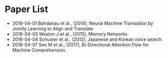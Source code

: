 # Paper List
- 2018-04-01    Bahdanau et al., (2014), Neural Machine Translation by Jointly Learning to Align and Translate
- 2018-04-03    Weston J et al., (2015), Memory Networks
- 2018-04-04    Schuster et al., (2012), Japanese and Korean voice search.
- 2018-04-07    Seo M et al.,    (2017), Bi-Directional Attention Flow for Machine Comprehension. 